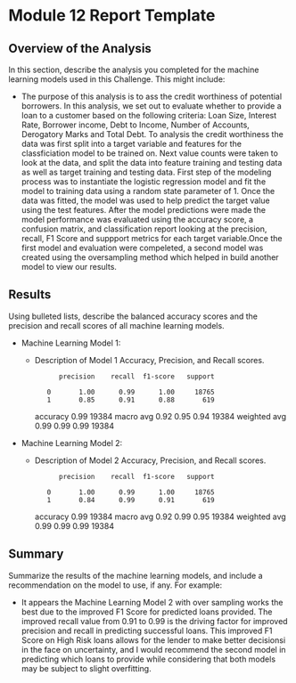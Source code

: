 # Module 12 Report Template

## Overview of the Analysis

In this section, describe the analysis you completed for the machine learning models used in this Challenge. This might include:

* The purpose of this analysis is to ass the credit worthiness of potential borrowers. In this analysis, we set out to evaluate whether to provide a loan to a customer based on the following criteria: Loan Size, Interest Rate, Borrower income, Debt to Income, Number of Accounts, Derogatory Marks and Total Debt. To analysis the credit worthiness the data was first split into a target variable and features for the classficiation model to be trained on. Next value counts were taken to look at the data, and split the data into feature training and testing data as well as target training and testing data. First step of the modeling process was to instantiate the logistic regression model and fit the model to training data using a random state parameter of 1. Once the data was fitted, the model was used to help predict the target value using the test features. After the model predictions were made the model performance was evaluated using the accuracy score, a confusion matrix, and classification report looking at the precision, recall, F1 Score and suppport metrics for each target variable.Once the first model and evaluation were compeleted, a second model was created using the oversampling method which helped in build another model to view our results.

## Results

Using bulleted lists, describe the balanced accuracy scores and the precision and recall scores of all machine learning models.

* Machine Learning Model 1:
  * Description of Model 1 Accuracy, Precision, and Recall scores.

              precision    recall  f1-score   support

           0       1.00      0.99      1.00     18765
           1       0.85      0.91      0.88       619

    accuracy                           0.99     19384
   macro avg       0.92      0.95      0.94     19384
weighted avg       0.99      0.99      0.99     19384

* Machine Learning Model 2:
  * Description of Model 2 Accuracy, Precision, and Recall scores.

              precision    recall  f1-score   support

           0       1.00      0.99      1.00     18765
           1       0.84      0.99      0.91       619

    accuracy                           0.99     19384
   macro avg       0.92      0.99      0.95     19384
weighted avg       0.99      0.99      0.99     19384

## Summary

Summarize the results of the machine learning models, and include a recommendation on the model to use, if any. For example:
* It appears the Machine Learning Model 2 with over sampling works the best due to the improved F1 Score for predicted loans provided. The improved recall value from 0.91 to 0.99 is the driving factor for improved precision and recall in predicting successful loans. This improved F1 Score on High Risk loans allows for the lender to make better decisionsi in the face on uncertainty, and I would recommend the second model in predicting which loans to provide while considering that both models may be subject to slight overfitting. 
